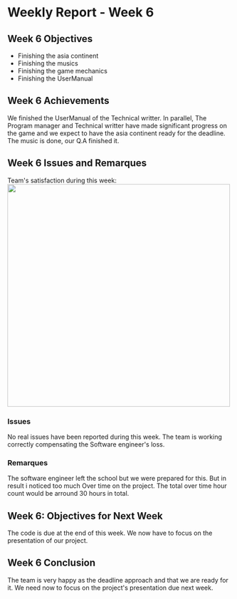# Weekly Report - Week 6
## Week 6 Objectives
- Finishing the asia continent
- Finishing the musics
- Finishing the game mechanics
- Finishing the UserManual
## Week 6 Achievements
We finished the UserManual of the Technical writter. 
In parallel, The Program manager and Technical writter have made significant progress on the game and we expect to have the asia continent ready for the deadline.
The music is done, our Q.A finished it.
## Week 6 Issues and Remarques
Team's satisfaction during this week: 
 <img src="C:\Users\JulianREINE\Documents\GitHub\2024-2025-project-2-serious-game-team-4\Documents\WeeklyReports\Images\Week6TeamSatisfaction.png" width="500"/>

### Issues
 No real issues have been reported during this week. The team is working correctly compensating the Software engineer's loss.
### Remarques
The software engineer left the school but we were prepared for this. But in result i noticed too much Over time on the project. The total over time hour count would be arround 30 hours in total.
## Week 6: Objectives for Next Week
 
 The code is due at the end of this week. We now have to focus on the presentation of our project.
## Week 6 Conclusion

The team is very happy as the deadline approach and that we are ready for it. 
We need now to focus on the project's presentation due next week.